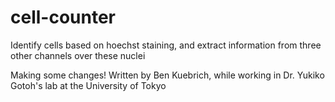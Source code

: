 # cell-counter
Identify cells based on hoechst staining, and extract information from three other channels over these nuclei


Making some changes!
Written by Ben Kuebrich, while working in Dr. Yukiko Gotoh's lab at the University of Tokyo

